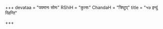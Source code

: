 +++
devataa = "पवमानः सोमः"
RShiH = "कुत्सः"
ChandaH = "त्रिष्टुप्"
title = "५७ इन्दुं रिहन्ति"

+++
